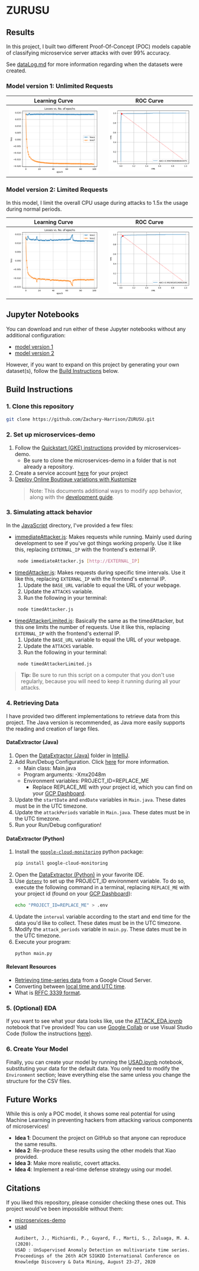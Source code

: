 # ZURUSU

## Results

In this project, I built two different Proof-Of-Concept (POC) models capable of classifying microservice server attacks with over 99% accuracy.

See [dataLog.md](dataLog.md) for more information regarding when the datasets were created.

### Model version 1: Unlimited Requests

|                                    Learning Curve                                    |     |                      ROC Curve                       |
| :----------------------------------------------------------------------------------: | :-: | :--------------------------------------------------: |
|                  ![LearningCurve_1.png](images/LearningCurve_1.png)                  |     |            ![ROC_1.png](images/ROC_1.png)            |


### Model version 2: Limited Requests

In this model, I limit the overall CPU usage during attacks to 1.5x the usage during normal periods.

|                                    Learning Curve                                    |     |                      ROC Curve                       |
| :----------------------------------------------------------------------------------: | :-: | :--------------------------------------------------: |
|                  ![LearningCurve_1.png](images/LearningCurve_2.png)                  |     |            ![ROC_1.png](images/ROC_2.png)            |


## Jupyter Notebooks

You can download and run either of these Jupyter notebooks without any additional configuration:
- [model version 1](USADv1.ipynb)
- [model version 2](USADv2.ipynb)

However, if you want to expand on this project by generating your own dataset(s), follow the [Build Instructions](#build-instructions) below.

## Build Instructions

### 1. Clone this repository

```bash
git clone https://github.com/Zachary-Harrison/ZURUSU.git
```

### 2. Set up microservices-demo

1. Follow the [Quickstart (GKE) instructions](https://github.com/GoogleCloudPlatform/microservices-demo/tree/main#quickstart-gke) provided by microservices-demo. 
   - Be sure to clone the microservices-demo in a folder that is not already a repository. 
2. Create a service account [here](https://console.cloud.google.com/iam-admin/serviceaccounts/) for your project
3. [Deploy Online Boutique variations with Kustomize](https://github.com/GoogleCloudPlatform/microservices-demo/tree/main/kustomize#deploy-online-boutique-with-kustomize)
   > Note: This documents additional ways to modify app behavior, along with the [development guide](https://github.com/GoogleCloudPlatform/microservices-demo/blob/main/docs/development-guide.md).

### 3. Simulating attack behavior

In the [JavaScript](JavaScript/) directory, I've provided a few files:
- [immediateAttacker.js](JavaScript/immediateAttacker.js): Makes requests while running. Mainly used during development to see if you've got things working properly. Use it like this, replacing `EXTERNAL_IP` with the frontend's external IP.
   ```bash
    node immediateAttacker.js [http://EXTERNAL_IP]
   ```
- [timedAttacker.js](JavaScript/timedAttacker.js): Makes requests during specific time intervals. Use it like this, replacing `EXTERNAL_IP` with the frontend's external IP.
  1. Update the `BASE_URL` variable to equal the URL of your webpage.
  2. Update the `ATTACKS` variable.
  3. Run the following in your terminal:
   ```bash
    node timedAttacker.js
   ```
- [timedAttackerLimited.js](JavaScript/timedAttackerLimited.js): Basically the same as the timedAttacker, but this one limits the number of requests. Use it like this, replacing `EXTERNAL_IP` with the frontend's external IP.
  1. Update the `BASE_URL` variable to equal the URL of your webpage.
  2. Update the `ATTACKS` variable.
  3. Run the following in your terminal:
   ```bash
    node timedAttackerLimited.js
   ```
> **Tip:** Be sure to run this script on a computer that you don't use regularly, because you will need to keep it running during all your attacks.

### 4. Retrieving Data

I have provided two different implementations to retrieve data from this project. The Java version is recommended, as Java more easily supports the reading and creation of large files. 

#### DataExtractor (Java)

1. Open the [DataExtractor (Java)](DataExtractors/Java-DataExtractor/) folder in [IntelliJ](https://www.jetbrains.com/idea/download/?section=windows).
2. Add Run/Debug Configuration. Click [here](https://www.jetbrains.com/help/idea/run-debug-configuration.html) for more information.
   - Main class: Main.java
   - Program arguments: -Xmx2048m 
   - Environment variables: PROJECT_ID=REPLACE_ME
     - Replace REPLACE_ME with your project id, which you can find on your [GCP Dashboard](https://console.cloud.google.com/home/dashboard?).
3. Update the `startDate` and `endDate` variables in `Main.java`. These dates must be in the UTC timezone. 
4. Update the `attackPeriods` variable in `Main.java`. These dates must be in the UTC timezone.
5. Run your Run/Debug configuration!


#### DataExtractor (Python)

1. Install the [`google-cloud-monitoring`](https://pypi.org/project/google-cloud-monitoring/) python package:
   ```bash
   pip install google-cloud-monitoring
   ```
2. Open the [DataExtractor (Python)](DataExtractors/Python-DataExtractor/) in your favorite IDE.
3. Use [`dotenv`](https://pypi.org/project/python-dotenv/) to set up the PROJECT_ID environment variable. To do so, execute the following command in a terminal, replacing `REPLACE_ME` with your project id (found on your [GCP Dashboard](https://console.cloud.google.com/home/dashboard?)):
   ```bash
   echo "PROJECT_ID=REPLACE_ME" > .env
   ```
4. Update the `interval` variable according to the start and end time for the data you'd like to collect. These dates must be in the UTC timezone. 
5. Modify the `attack_periods` variable in `main.py`. These dates must be in the UTC timezone. 
6. Execute your program:
   ```bash
   python main.py
   ```

#### Relevant Resources

- [Retrieving time-series data](https://cloud.google.com/monitoring/custom-metrics/reading-metrics) from a Google Cloud Server.
- Converting between [local time and UTC time](https://www.worldtimebuddy.com/).
- What is [RFFC 3339 format](https://www.rfc-editor.org/rfc/rfc3339#:~:text=Abstract%20This%20document%20defines%20a,times%20using%20the%20Gregorian%20calendar.).

### 5. (Optional) EDA

If you want to see what your data looks like, use the [ATTACK_EDA.ipynb](ATTACK_EDA.ipynb) notebook that I've provided! You can use [Google Collab](https://colab.google/) or use Visual Studio Code (follow the instructions [here](https://code.visualstudio.com/docs/datascience/jupyter-notebooks)).

### 6. Create Your Model

Finally, you can create your model by running the [USAD.ipynb](USAD.ipynb) notebook, substituting your data for the default data. You only need to modify the `Environment` section; leave everything else the same unless you change the structure for the CSV files. 

## Future Works

While this is only a POC model, it shows some real potential for using Machine Learning in preventing hackers from attacking various components of microservices! 
- **Idea 1**: Document the project on GitHub so that anyone can reproduce the same results.
- **Idea 2**: Re-produce these results using the other models that Xiao provided.
- **Idea 3**: Make more realistic, covert attacks.
- **Idea 4**: Implement a real-time defense strategy using our model.

## Citations

If you liked this repository, please consider checking these ones out. This project would've been impossible without them:
- [microservices-demo](https://github.com/GoogleCloudPlatform/microservices-demo/tree/main)
- [usad](https://github.com/manigalati/usad)
    ```
    Audibert, J., Michiardi, P., Guyard, F., Marti, S., Zuluaga, M. A. (2020).
    USAD : UnSupervised Anomaly Detection on multivariate time series.
    Proceedings of the 26th ACM SIGKDD International Conference on Knowledge Discovery & Data Mining, August 23-27, 2020
    ```

